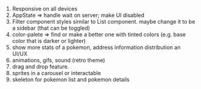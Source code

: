 1. Responsive on all devices
2. AppState => handle wait on server; make UI disabled
3. Filter component styles similar to List component. maybe change it to be a sidebar (that can be toggled)
4. color-palete => find or make a better one with tinted colors (e.g. base color that is darker or lighter)
5. show more stats of a pokemon, address information distribution an UI/UX
6. animations, gifs, sound (retro theme)
7. drag and drop feature. 
8. sprites in a carousel or interactable
9. skeleton for pokemon list and pokemon details
